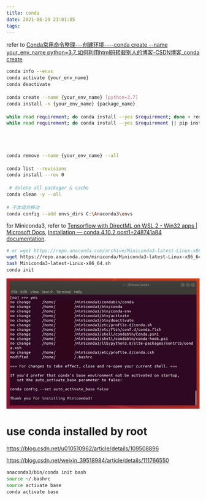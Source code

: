 ```yaml
---
title: conda
date: 2021-06-29 23:01:05
tags:
---
```


<!--more-->

refer to [Conda常用命令整理---创建环境----conda create --name your_env_name python=3.7_如何利用html码转载别人的博客-CSDN博客_conda create](https://blog.csdn.net/zjc910997316/article/details/93662410)

```bash
conda info --envs
conda activate {your_env_name}
conda deactivate

conda create --name {your_env_name} [python=3.7]
conda install -n {your_env_name} {package_name}

while read requirement; do conda install --yes $requirement; done < requirements.txt
while read requirement; do conda install --yes $requirement || pip install $requirement; done < requirements.txt




conda remove --name {your_env_name} --all

conda list --revisions
conda install --rev 0

 # delete all packager & cache
conda clean -y --all

# 不太适合移动
conda config --add envs_dirs C:\Anaconda3\envs
```

for Miniconda3, refer to [Tensorflow with DirectML on WSL 2 - Win32 apps | Microsoft Docs](https://docs.microsoft.com/en-us/windows/win32/direct3d12/gpu-tensorflow-wsl#set-up-python-environment), [Installation — conda 4.10.2.post1+248741a84 documentation](https://conda.io/projects/conda/en/latest/user-guide/install/index.html).

```bash
# or wget https://repo.anaconda.com/archive/Miniconda3-latest-Linux-x86_64.sh
wget https://repo.anaconda.com/miniconda/Miniconda3-latest-Linux-x86_64.sh 
bash Miniconda3-latest-Linux-x86_64.sh
conda init
```

![AD49D34880B09A1AB1866543BA26746E](conda/AD49D34880B09A1AB1866543BA26746E.jpg)

# use conda installed by root

https://blog.csdn.net/u010510962/article/details/109508896

https://blog.csdn.net/weixin_39518984/article/details/111766550

```bash
anaconda3/bin/conda init bash
source ~/.bashrc
source activate base
conda activate base
```
